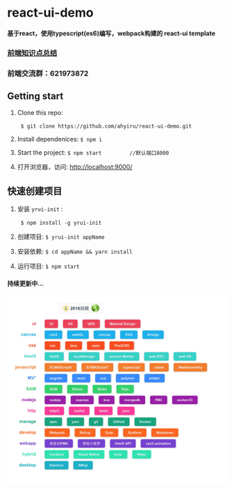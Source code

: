 # react-ui-demo
#### 基于react，使用typescript(es6)编写，webpack构建的 react-ui template

### [前端知识点总结](./doc/前端知识点.md)

### 前端交流群：621973872

## Getting start

1. Clone this repo:

		$ git clone https://github.com/ahyiru/react-ui-demo.git

2. Install dependenices:
`
$ npm i
`

3. Start the project:
`
$ npm start 		//默认端口8000
`

5. 打开浏览器，访问: [http://localhost:9000/](http://localhost:9000/)

## 快速创建项目

1. 安装 `yrui-init` :

		$ npm install -g yrui-init

2. 创建项目:
`
$ yrui-init appName
`

3. 安装依赖:
`
$ cd appName && yarn install
`

4. 运行项目:
`
$ npm start
`

#### 持续更新中...

![2016回顾](doc/2016.png)

